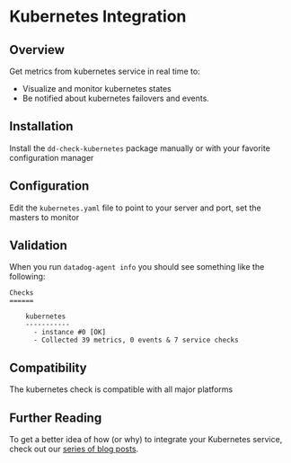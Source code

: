 # Kubernetes Integration

## Overview

Get metrics from kubernetes service in real time to:

* Visualize and monitor kubernetes states
* Be notified about kubernetes failovers and events.

## Installation

Install the `dd-check-kubernetes` package manually or with your favorite configuration manager

## Configuration

Edit the `kubernetes.yaml` file to point to your server and port, set the masters to monitor

## Validation

When you run `datadog-agent info` you should see something like the following:

    Checks
    ======

        kubernetes
        -----------
          - instance #0 [OK]
          - Collected 39 metrics, 0 events & 7 service checks

## Compatibility

The kubernetes check is compatible with all major platforms

## Further Reading

To get a better idea of how (or why) to integrate your Kubernetes service, check out our [series of blog posts](https://www.datadoghq.com/blog/monitoring-kubernetes-era/).
